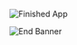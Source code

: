 

![Finished App](https://github.com/londonappbrewery/Images/blob/master/clima-demo.gif)

![End Banner](https://github.com/londonappbrewery/Images/blob/master/readme-end-banner.png)
